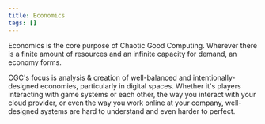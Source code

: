 ```yaml
---
title: Economics
tags: []
---
```

Economics is the core purpose of Chaotic Good Computing. Wherever there is a finite amount of resources and an infinite capacity for demand, an economy forms.

CGC's focus is analysis & creation of well-balanced and intentionally-designed economies, particularly in digital spaces. Whether it's players interacting with game systems or each other, the way you interact with your cloud provider, or even the way you work online at your company, well-designed systems are hard to understand and even harder to perfect.